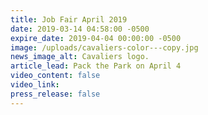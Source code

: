 ```yaml
---
title: Job Fair April 2019
date: 2019-03-14 04:58:00 -0500
expire_date: 2019-04-04 00:00:00 -0500
image: /uploads/cavaliers-color---copy.jpg
news_image_alt: Cavaliers logo.
article_lead: Pack the Park on April 4
video_content: false
video_link:
press_release: false
---
```

